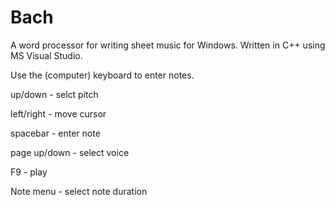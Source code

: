 # Bach

A word processor for writing sheet music for Windows. Written in C++ using MS Visual Studio.

Use the (computer) keyboard to enter notes.

up/down - selct pitch

left/right - move cursor

spacebar - enter note

page up/down - select voice

F9 - play

Note menu - select note duration

